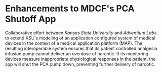 # Enhancements to MDCF's PCA Shutoff App

Collaborative effort between *Kansas State University* and *Adventium Labs* to extend KSU's modeling of an application configured system of medical devices in the context of a medical application platform (MAP). The resulting interoperable system ensures that its patient controlled analgesia infusion pump cannot deliver an overdose of narcotic. If its monitoring devices measure inappropriate physiological responses in the patient, the app will shut the PCA pump down, preventing further delivery of narcotic.
